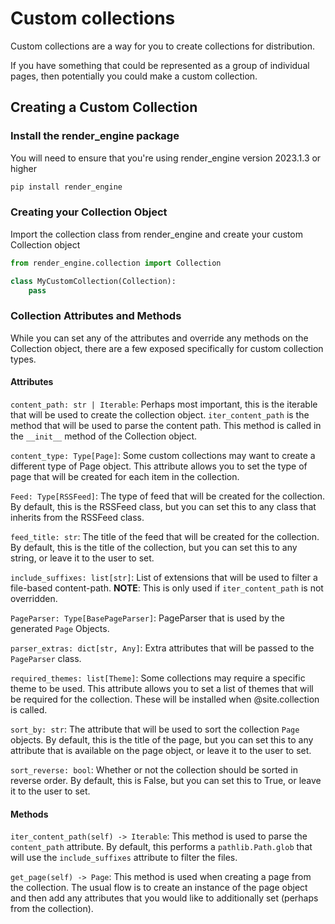 # Custom collections

Custom collections are a way for you to create collections for distribution.

If you have something that could be represented as a group of individual pages, then potentially you could make a custom collection.

## Creating a Custom Collection

### Install the render_engine package

You will need to ensure that you're using render_engine version 2023.1.3 or higher

```bash
pip install render_engine
```

### Creating your Collection Object

Import the collection class from render_engine and create your custom Collection object

```python
from render_engine.collection import Collection

class MyCustomCollection(Collection):
    pass
```

### Collection Attributes and Methods

While you can set any of the attributes and override any methods on the Collection object, there are a few exposed specifically for custom collection types.

#### Attributes

`content_path: str | Iterable`: Perhaps most important, this is the iterable that will be used to create the collection object. `iter_content_path` is the method that will be used to parse the content path. This method is called in the `__init__` method of the Collection object.

`content_type: Type[Page]`: Some custom collections may want to create a different type of Page object. This attribute allows you to set the type of page that will be created for each item in the collection.

`Feed: Type[RSSFeed]`: The type of feed that will be created for the collection. By default, this is the RSSFeed class, but you can set this to any class that inherits from the RSSFeed class.

`feed_title: str`: The title of the feed that will be created for the collection. By default, this is the title of the collection, but you can set this to any string, or leave it to the user to set.

`include_suffixes: list[str]`: List of extensions that will be used to filter a file-based content-path. **NOTE**: This is only used if `iter_content_path` is not overridden.

`PageParser: Type[BasePageParser]`: PageParser that is used by the generated `Page` Objects.

`parser_extras: dict[str, Any]`: Extra attributes that will be passed to the `PageParser` class.

`required_themes: list[Theme]`: Some collections may require a specific theme to be used. This attribute allows you to set a list of themes that will be required for the collection. These will be installed when @site.collection is called.

`sort_by: str`: The attribute that will be used to sort the collection `Page` objects. By default, this is the title of the page, but you can set this to any attribute that is available on the page object, or leave it to the user to set.

`sort_reverse: bool`: Whether or not the collection should be sorted in reverse order. By default, this is False, but you can set this to True, or leave it to the user to set.

#### Methods

`iter_content_path(self) -> Iterable`: This method is used to parse the `content_path` attribute. By default, this performs a `pathlib.Path.glob` that will use the `include_suffixes` attribute to filter the files.

`get_page(self) -> Page`: This method is used when creating a page from the collection. The usual flow is to create an instance of the page object and then add any attributes that you would like to additionally set (perhaps from the collection).
